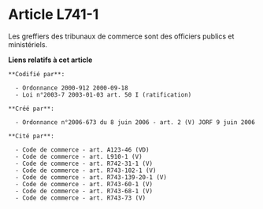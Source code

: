 # Article L741-1

Les greffiers des tribunaux de commerce sont des officiers publics et ministériels.

**Liens relatifs à cet article**

	**Codifié par**:

	  - Ordonnance 2000-912 2000-09-18
	  - Loi n°2003-7 2003-01-03 art. 50 I (ratification)

	**Créé par**:

	  - Ordonnance n°2006-673 du 8 juin 2006 - art. 2 (V) JORF 9 juin 2006

	**Cité par**:

	  - Code de commerce - art. A123-46 (VD)
	  - Code de commerce - art. L910-1 (V)
	  - Code de commerce - art. R742-31-1 (V)
	  - Code de commerce - art. R743-102-1 (V)
	  - Code de commerce - art. R743-139-20-1 (V)
	  - Code de commerce - art. R743-60-1 (V)
	  - Code de commerce - art. R743-68-1 (V)
	  - Code de commerce - art. R743-73 (V)
